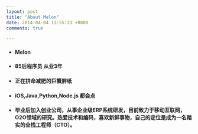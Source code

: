 ```yaml
---
layout: post
title: "About Melon"
date: 2014-04-04 13:55:23 +0800
comments: true

---
```





* ####  Melon 
* #### 85后程序员 从业3年
* #### 正在拼命减肥的巨蟹胖纸 
* #### iOS,Java,Python,Node.js 都会点 
* #### 毕业后加入创业公司，从事企业级ERP系统研发，目前致力于移动互联网，O2O领域的研究。热爱技术和编码，喜欢新鲜事物，自己的定位是成为一名踏实的全栈工程师（CTO）。


 

